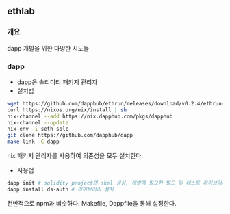 ## ethlab

### 개요 ###
dapp 개발을 위한 다양한 시도들

### dapp ###
* dapp은 솔리디티 패키지 관리자
* 설치법
``` bash
wget https://github.com/dapphub/ethrun/releases/download/v0.2.4/ethrun-v0.2.4-linux.tar.gz
curl https://nixos.org/nix/install | sh
nix-channel --add https://nix.dapphub.com/pkgs/dapphub
nix-channel --update
nix-env -i seth solc
git clone https://github.com/dapphub/dapp
make link -C dapp
```
nix 패키지 관리자를 사용하여 의존성을 모두 설치한다.
* 사용법
``` bash
dapp init # solidity project의 skel 생성, 개발에 필요한 빌드 및 테스트 라이브러리를 포함
dapp install ds-auth # 라이브러리 설치
```
전반적으로 npm과 비슷하다. Makefile, Dappfile을 통해 설정한다.
